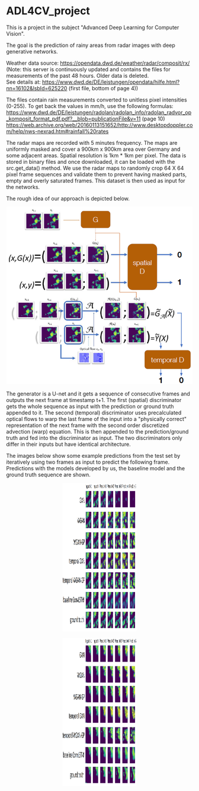 # ADL4CV_project
This is a project in the subject "Advanced Deep Learning for Computer Vision".

The goal is the prediction of rainy areas from radar images with deep generative networks.

Weather data source: https://opendata.dwd.de/weather/radar/composit/rx/
<br>(Note: this server is continuously updated and contains the files for measurements of the past 48 hours. Older data is deleted.
<br>See details at: https://www.dwd.de/DE/leistungen/opendata/hilfe.html?nn=16102&lsbId=625220 (first file, bottom of page 4))

The files contain rain measurements converted to unitless pixel intensities (0-255). To get back the values in mm/h, use the following formulas:
<br>https://www.dwd.de/DE/leistungen/radolan/radolan_info/radolan_radvor_op_komposit_format_pdf.pdf?__blob=publicationFile&v=11 (page 10)
<br>https://web.archive.org/web/20160113151652/http://www.desktopdoppler.com/help/nws-nexrad.htm#rainfall%20rates <br>

The radar maps are recorded with 5 minutes frequency. The maps are uniformly masked and cover a 900km x 900km area over Germany and some adjacent areas. Spatial resolution is 1km * 1km per pixel. The data is stored in binary files and once downloaded, it can be loaded with the src.get_data() method. We use the radar maps to randomly crop 64 X 64 pixel frame sequences and validate them to prevent having masked parts, empty and overly saturated frames. This dataset is then used as input for the networks.

The rough idea of our approach is depicted below.

<p align="center">
  <img src=plots/idea.png>
</p>
  
The generator is a U-net and it gets a sequence of consecutive frames and outputs the next frame at timestamp t+1. The first (spatial) discriminator gets the whole sequence as input with the prediction or ground truth appended to it. The second (temporal) discriminator uses precalculated optical flows to warp the last frame of the input into a "physically correct" representation of the next frame with the second order discretized advection (warp) equation. This is then appended to the prediction/ground truth and fed into the discriminator as input. The two discriminators only differ in their inputs but have identical architecture.

The images below show some example predictions from the test set by iteratively using two frames as input to predict the following frame. Predictions with the models developed by us, the baseline model and the ground truth sequence are shown.

<p align="center">
  <img src=plots/comparison_1.png width="200" height="400">
</p>

<p align="center">
  <img src=plots/comparison_2.png width="200" height="400">
</p>

